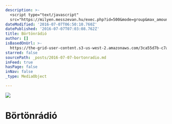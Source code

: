 ```yaml
---
description: >-
  <script type="text/javascript"
  src="https://milyen.messzevan.hu/exec.php?id=500&mode=group&max_amount=0&timeframe=future&group=fromWhen{l}&labeltype=normal&link_filter=0"></script>
dateModified: '2016-07-07T06:50:10.760Z'
datePublished: '2016-07-07T07:03:08.762Z'
title: Börtönrádió
author: []
isBasedOnUrl: >-
  https://the-grid-user-content.s3-us-west-2.amazonaws.com/3ca55d7b-c7a4-4e45-9884-838b513e3a44.jpg
starred: false
sourcePath: _posts/2016-07-07-bortonradio.md
inFeed: true
hasPage: false
inNav: false
_type: MediaObject

---
```

![](https://the-grid-user-content.s3-us-west-2.amazonaws.com/3ca55d7b-c7a4-4e45-9884-838b513e3a44.jpg)

# Börtönrádió

<script type="text/javascript" src="https://milyen.messzevan.hu/exec.php?id=500&mode=group&max\_amount=0&timeframe=future&group=fromWhen{l}&labeltype=normal&link\_filter=0"\></script\>